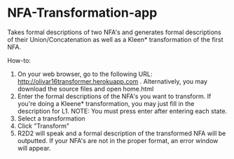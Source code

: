 # NFA-Transformation-app
Takes formal descriptions of two NFA's and generates formal descriptions of their Union/Concatenation as well as a Kleen* transformation of the first NFA. 

How-to: <br>
1. On your web browser, go to the following URL: http://olivar16transformer.herokuapp.com . Alternatively, you may download the source files and open home.html <br>
2. Enter the formal descriptions of the NFA's you want to transform. If you're doing a Kleene* transformation, you may just fill in the description for L1. NOTE: You must press enter after entering each state.<br>
3. Select a transformation <br>
4. Click "Transform" <br>
5. R2D2 will speak and a formal description of the transformed NFA will be outputted. If your NFA's are not in the proper format, an error window will appear.